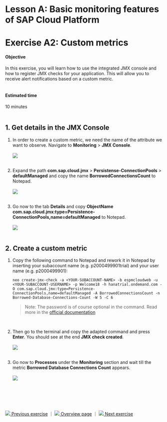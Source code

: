 # Lesson A: Basic monitoring features of SAP Cloud Platform
# Exercise A2: Custom metrics

#### Objective
In this exercise, you will learn how to use the integrated JMX console and how to register JMX checks for your application. This will allow you to receive alert notifications based on a custom metric.
<br/><br/>

#### Estimated time
10 minutes
<br />
<br />

## 1. Get details in the JMX Console
1. In order to create a custom metric, we need the name of the attribute we want to observe. Navigate to **Monitoring** > **JMX Console**.<br /><br />
  ![](../../images/a2-custom-metric-01.png)<br /><br />

1. Expand the path **com.sap.cloud.jmx** > **Persistense-ConnectionPools** > **defaultManaged** and copy the name **BorrowedConnectionsCount** to Notepad.<br /><br />
  ![](../../images/a2-custom-metric-02.png)<br /><br />


1. Go now to the tab **Details** and copy **ObjectName com.sap.cloud.jmx:type=Persistence-ConnectionPools,name=defaultManaged** to Notepad.<br /><br />
  ![](../../images/a2-custom-metric-03.png)<br /><br />


## 2. Create a custom metric
1. Copy the following command to Notepad and rework it in Notepad by inserting your subaccount name (e.g. p2000499901trial) and your user name (e.g. p2000499901):
    ```
    neo create-jmx-check -a <YOUR-SUBACCOUNT-NAME> -b espmcloudweb -u <YOUR-SUBACCOUNT-USERNAME> -p Welcome18 -h hanatrial.ondemand.com -O com.sap.cloud.jmx:type=Persistence-ConnectionPools,name=defaultManaged -A BorrowedConnectionsCount -n Borrowed-Database-Connections-Count -W 5 -C 6
    ```

    > Note: The password is of course optional in the command. Read more in the [official documentation](https://help.sap.com/viewer/65de2977205c403bbc107264b8eccf4b/Cloud/en-US/298a207f33c4484b9894b7c4e2900566.html)
    <br />

1. Then go to the terminal and copy the adapted command and press **Enter**. You should see at the end **JMX check created**.<br /><br />
  ![](../../images/a2-custom-metric-04.png)<br /><br />

1. Go now to **Processes** under the **Monitoring** section and wait till the metric **Borrowed Database Connections Count** appears.<br /><br />
  ![](../../images/a2-custom-metric-05.png)

<br /><br />
<br /><br />

[![](../../images/nav-previous.png) Previous exercise](../A1/README.md) ｜ [![](../../images/nav-home.png) Overview page](../../README.md) ｜ [![](../../images/nav-next.png) Next exercise](../A3/README.md)

